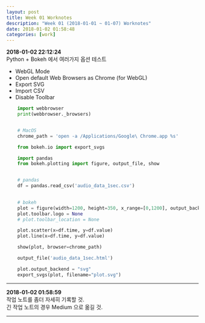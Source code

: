 ```yaml
---
layout: post
title: Week 01 Worknotes
description: "Week 01 (2018-01-01 ~ 01-07) Worknotes"
date: 2018-01-02 01:58:48
categories: [work]
---
```

**2018-01-02 22:12:24**                 
Python + Bokeh 에서 여러가지 옵션 테스트                
- WebGL Mode          
- Open default Web Browsers as Chrome (for WebGL)            
- Export SVG              
- Import CSV            
- Disable Toolbar

```python
    import webbrowser
    print(webbrowser._browsers)


    # MacOS
    chrome_path = 'open -a /Applications/Google\ Chrome.app %s'

    from bokeh.io import export_svgs

    import pandas
    from bokeh.plotting import figure, output_file, show


    # pandas
    df = pandas.read_csv('audio_data_1sec.csv')

                                 
    # bokeh
    plot = figure(width=1200, height=350, x_range=[0,1200], output_backend="webgl")
    plot.toolbar.logo = None
    # plot.toolbar_location = None

    plot.scatter(x=df.time, y=df.value)
    plot.line(x=df.time, y=df.value)

    show(plot, browser=chrome_path)

    output_file('audio_data_1sec.html')

    plot.output_backend = "svg"
    export_svgs(plot, filename="plot.svg")
```



---             
**2018-01-02 01:58:59**             
작업 노트를 좀더 자세히 기록할 것.            
긴 작업 노트의 경우 Medium 으로 옮길 것.                 

---                         